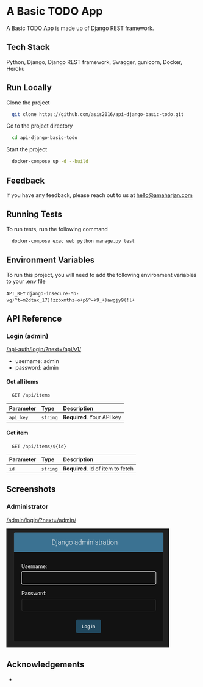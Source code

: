 
# A Basic TODO App

A Basic TODO App is made up of Django REST framework.


## Tech Stack
Python, Django, Django REST framework, Swagger, gunicorn, Docker, Heroku

  
## Run Locally

Clone the project

```bash
  git clone https://github.com/asis2016/api-django-basic-todo.git
```

Go to the project directory

```bash
  cd api-django-basic-todo
```

Start the project

```bash
  docker-compose up -d --build
```

  
## Feedback

If you have any feedback, please reach out to us at hello@amaharjan.com

  


## Running Tests

To run tests, run the following command

```bash
  docker-compose exec web python manage.py test
```

  
## Environment Variables

To run this project, you will need to add the following environment variables to your .env file

`API_KEY` `django-insecure-*b-vg)^t=m2dtax_17)!zzbxmthz+o+p&^=k9_+)awgjy9(!l+`


  
## API Reference

### Login (admin)
[/api-auth/login/?next=/api/v1/](https://api-basic-todo-amaharjan.herokuapp.com/api-auth/login/?next=/api/v1/)
- username: admin
- password: admin

#### Get all items

```http
  GET /api/items
```

| Parameter | Type     | Description                |
| :-------- | :------- | :------------------------- |
| `api_key` | `string` | **Required**. Your API key |

#### Get item

```http
  GET /api/items/${id}
```

| Parameter | Type     | Description                       |
| :-------- | :------- | :-------------------------------- |
| `id`      | `string` | **Required**. Id of item to fetch |

## Screenshots
### Administrator
[/admin/login/?next=/admin/](https://api-basic-todo-amaharjan.herokuapp.com/admin/login/?next=/admin/)

![Administrator login](/screenshots/admin-login.png)

## Acknowledgements

 - []()  